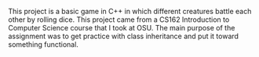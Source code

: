 This project is a basic game in C++ in which different creatures battle each other by rolling dice. 
This project came from a CS162 Introduction to Computer Science course that I took at OSU. The main purpose of the assignment was
to get practice with class inheritance and put it toward something functional.
